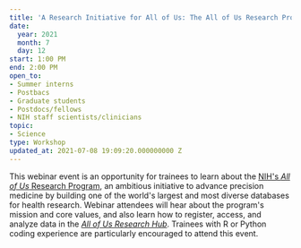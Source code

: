 ```yaml
---
title: 'A Research Initiative for All of Us: The All of Us Research Program'
date:
  year: 2021
  month: 7
  day: 12
start: 1:00 PM
end: 2:00 PM
open_to:
- Summer interns
- Postbacs
- Graduate students
- Postdocs/fellows
- NIH staff scientists/clinicians
topic:
- Science
type: Workshop
updated_at: 2021-07-08 19:09:20.000000000 Z
---
```

This webinar event is an opportunity for trainees to learn about the
[NIH's *All of Us* Research Program][1], an ambitious initiative to
advance precision medicine by building one of the world's largest and
most diverse databases for health research. Webinar attendees will hear
about the program's mission and core values, and also learn how to
register, access, and analyze data in the *[All of Us Research Hub][2]*.
Trainees with R or Python coding experience are particularly encouraged
to attend this event.



[1]: https://www.joinallofus.org/
[2]: https://www.researchallofus.org/
